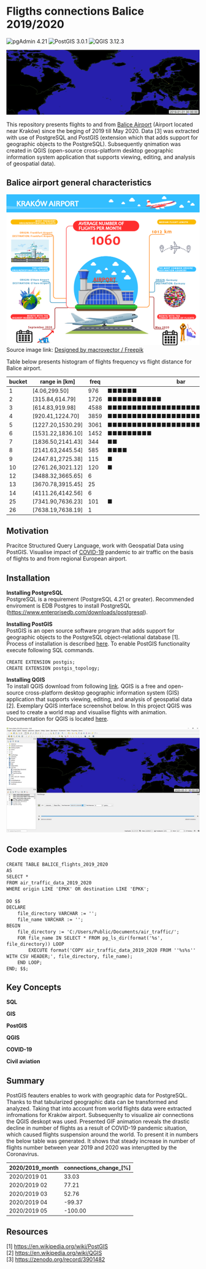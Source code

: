 # Fligths connections Balice 2019/2020
![pgAdmin 4.21](https://img.shields.io/badge/pgAdmin-4.21-blue) 
![PostGIS 3.0.1](https://img.shields.io/badge/PostGIS-3.0.1-lightblue) 
![QGIS 3.12.3](https://img.shields.io/badge/QGIS-3.12.3-green)  

![Balice flights](/animation/Balice_flights_2019_2020.gif)   

This repository presents flights to and from
[Balice Airport](https://en.wikipedia.org/wiki/Krak%C3%B3w_John_Paul_II_International_Airport "Kraków John Paul II International Airport")
(Airport located near Kraków) since the beging of 2019 till May 2020. Data [3] was extracted with use of PostgreSQL and PostGIS
(extension which that adds support for geographic objects to the PostgreSQL). Subsequently qnimation was created in QGIS
(open-source cross-platform desktop geographic information system application that supports viewing, editing, and analysis of geospatial data).


## Balice airport general characteristics
![Balice general infographic](/work-airport-infographic/Balice_general_infographic.png)  
Source image link: <a href="http://www.freepik.com">Designed by macrovector / Freepik</a>

Table below presents histogram of flights frequency vs flight distance for Balice airport.  

| bucket | range in [km]     | freq | bar                            |
|--------|-------------------|------|--------------------------------|
| 1      | [4.06,299.50]     | 976  | ■■■■■■                         |
| 2      | [315.84,614.79]   | 1726 | ■■■■■■■■■■■                    |
| 3      | [614.83,919.98]   | 4588 | ■■■■■■■■■■■■■■■■■■■■■■■■■■■■■■ |
| 4      | [920.41,1224.70]  | 3859 | ■■■■■■■■■■■■■■■■■■■■■■■■■      |
| 5      | [1227.20,1530.29] | 3061 | ■■■■■■■■■■■■■■■■■■■■           |
| 6      | [1531.22,1836.10] | 1452 | ■■■■■■■■■                      |
| 7      | [1836.50,2141.43] | 344  | ■■                             |
| 8      | [2141.63,2445.54] | 585  | ■■■■                           |
| 9      | [2447.81,2725.38] | 115  | ■                              |
| 10     | [2761.26,3021.12] | 120  | ■                              |
| 12     | [3488.32,3665.65] | 6    |                                |
| 13     | [3670.78,3915.45] | 25   |                                |
| 14     | [4111.26,4142.56] | 6    |                                |
| 25     | [7341.90,7636.23] | 101  | ■                              |
| 26     | [7638.19,7638.19] | 1    |                                |

## Motivation
Pracitce Structured Query Language, work with Geospatial Data using PostGIS. Visualise impact of
[COVID-19](https://en.wikipedia.org/wiki/Coronavirus_disease_2019 "Coronavirus disease 2019")
pandemic to air traffic on the basis of flights to and from regional European airport.


## Installation

__Installing PostgreSQL__  
PostgreSQL is a requirement (PostgreSQL 4.21 or greater). Recommended enviroment is EDB Postgres to install PostgreSQL (https://www.enterprisedb.com/downloads/postgresql).

__Installing PostGIS__  
PostGIS  is an open source software program that adds support for geographic objects to the PostgreSQL object-relational database [1].
Process of installation is described [here](https://postgis.net/install/ "PostGIS-Installation").
To enable PostGIS functionality execute following SQL commands.  
  
	CREATE EXTENSION postgis;
	CREATE EXTENSION postgis_topology;

__Installing QGIS__  
To install QGIS download from following [link](https://www.qgis.org/pl/site/forusers/download.html).
QGIS is a free and open-source cross-platform desktop geographic information system (GIS) application that supports viewing,
editing, and analysis of geospatial data [2]. Exemplary QGIS interface screenshot below. In this project QGIS was used to create a world map
and visualise flights with animation. Documentation for QGIS is located [here](https://docs.qgis.org/3.10/en/docs/index.html).
 
![QGIS 3.12 interface](QGIS_3.12_interface.jpg)

## Code examples

	CREATE TABLE BALICE_flights_2019_2020
	AS
	SELECT *
	FROM air_traffic_data_2019_2020
	WHERE origin LIKE 'EPKK' OR destination LIKE 'EPKK';
	
	DO $$
	DECLARE
		file_directory VARCHAR := '';
		file_name VARCHAR := '';
	BEGIN
		file_directory := 'C:/Users/Public/Documents/air_traffic/';
		FOR file_name IN SELECT * FROM pg_ls_dir(format('%s', file_directory)) LOOP
			EXECUTE format('COPY air_traffic_data_2019_2020 FROM ''%s%s'' WITH CSV HEADER;', file_directory, file_name);
		END LOOP;
	END; $$;

## Key Concepts
__SQL__

__GIS__

__PostGIS__

__QGIS__

__COVID-19__

__Civil aviation__

## Summary  
PostGIS feauters enables to work with geographic data for PostgreSQL. Thanks to that tabularized geographic data can be transformed and analyzed.
Taking that into account from world flights data were extracted infromations for Kraków airport. Subsequenlty to visualize air connections the
QGIS deskopt was used. Presented GIF animation reveals the drastic decline in number of flights as a result of COVID-19 pandemic situation, which
caused flights suspension around the world. To present it in numbers the below table was generated. It shows that steady increase in number of
flights number between year 2019 and 2020 was interuptted by the Coronavirus.


| 2020/2019_month | connections_change_[%] |
|-----------------|------------------------|
| 2020/2019 01    | 33.03                  |
| 2020/2019 02    | 77.21                  |
| 2020/2019 03    | 52.76                  |
| 2020/2019 04    | -99.37                 |
| 2020/2019 05    | -100.00                |

## Resources
[1] https://en.wikipedia.org/wiki/PostGIS  
[2] https://en.wikipedia.org/wiki/QGIS  
[3] https://zenodo.org/record/3901482  